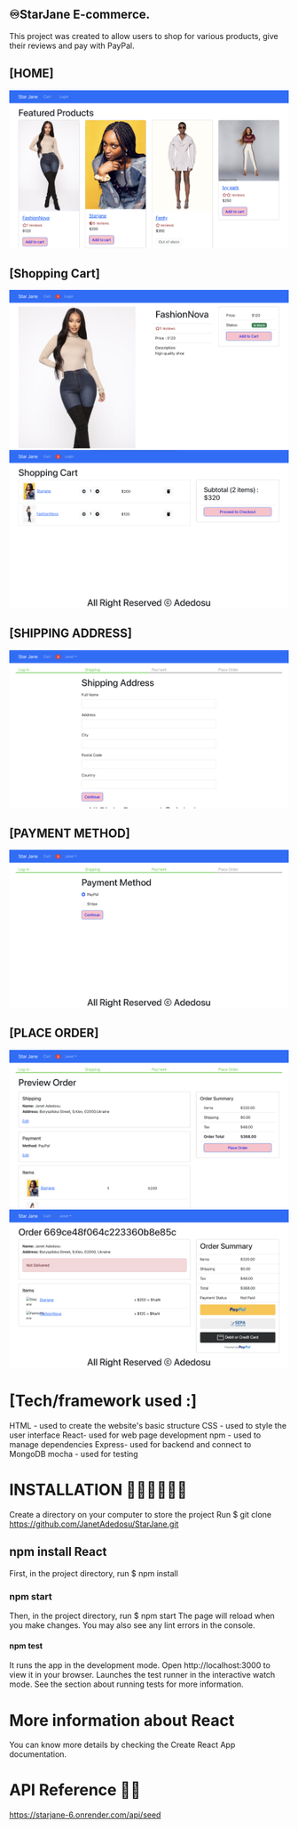 ## ♾️StarJane E-commerce.

This project was created to allow users to shop for various products, give their reviews and pay with PayPal.

## [HOME]
![Alt text](<frontend/public/Screenshot 2024-07-21 at 12.32.42.png>)

## [Shopping Cart]
![Alt text](<frontend/public/Screenshot 2024-07-21 at 12.33.49.png>)
![Alt text](<frontend/public/Screenshot 2024-07-21 at 12.34.18.png>)

## [SHIPPING ADDRESS]
![Alt text](<frontend/public/Screenshot 2024-07-21 at 12.35.06.png>)

## [PAYMENT METHOD]
![Alt text](<frontend/public/Screenshot 2024-07-21 at 12.35.31.png>)

## [PLACE ORDER]
![Alt text](<frontend/public/Screenshot 2024-07-21 at 12.35.51.png>)
![Alt text](<frontend/public/Screenshot 2024-07-21 at 12.36.14.png>)

# [Tech/framework used :]
 HTML - used to create the website's basic structure
CSS - used to style the user interface
React- used for web page development
npm - used to manage dependencies
Express- used for backend and connect to MongoDB
mocha - used for testing

# INSTALLATION 👩🏾‍💻👩🏾‍💻
Create a directory on your computer to store the project
Run $ git clone https://github.com/JanetAdedosu/StarJane.git

## npm install React
First, in the project directory, run $ npm install

### npm start
Then, in the project directory, run $ npm start
The page will reload when you make changes.
You may also see any lint errors in the console.

#### npm test
It runs the app in the development mode.
Open http://localhost:3000 to view it in your browser. Launches the test runner in the interactive watch mode.
See the section about running tests for more information.

# More information about React
You can know more details by checking the Create React App documentation.

# API Reference 👩‍💻
https://starjane-6.onrender.com/api/seed

